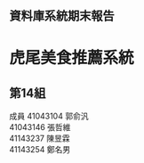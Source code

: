 資料庫系統期末報告
------------------

**虎尾美食推薦系統** 
===================
第14組 
-------------------
成員
41043104  郭俞汎\
41043146  張哲維\
41143237  陳昱霖\
41143254  鄭名男

